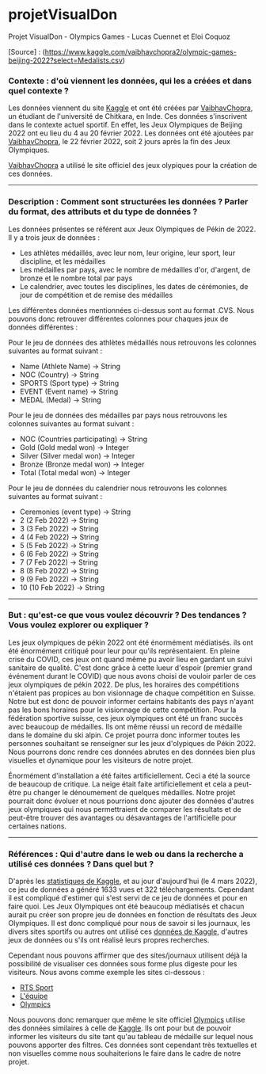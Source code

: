 # projetVisualDon
Projet VisualDon - Olympics Games - Lucas Cuennet et Eloi Coquoz

[Source] : (https://www.kaggle.com/vaibhavchopra2/olympic-games-beijing-2022?select=Medalists.csv)

### Contexte : d'où viennent les données, qui les a créées et dans quel contexte ?
Les données viennent du site [Kaggle](www.kaggle.com) et ont été créées par [VaibhavChopra](https://www.kaggle.com/vaibhavchopra2), un étudiant de l'université de Chitkara, en Inde. Ces données s'inscrivent dans le contexte actuel sportif. En effet, les Jeux Olympiques de Beijing 2022 ont eu lieu du 4 au 20 février 2022. Les données ont été ajoutées par [VaibhavChopra](https://www.kaggle.com/vaibhavchopra2), le 22 février 2022, soit 2 jours après la fin des Jeux Olympiques.

[VaibhavChopra](https://www.kaggle.com/vaibhavchopra2) a utilisé le site officiel des jeux olypiques pour la création de ces données.

----

### Description : Comment sont structurées les données ? Parler du format, des attributs et du type de données ?
Les données présentes se référent aux Jeux Olympiques de Pékin de 2022. Il y a trois jeux de données :
* Les athlètes médaillés, avec leur nom, leur origine, leur sport, leur discipline, et les médailles
* Les médailles par pays, avec le nombre de médailles d'or, d'argent, de bronze et le nombre total par pays
* Le calendrier, avec toutes les disciplines, les dates de cérémonies, de jour de compétition et de remise des médailles

Les différentes données mentionnées ci-dessus sont au format .CVS. Nous pouvons donc retrouver différentes colonnes pour chaques jeux de données différentes :


Pour le jeu de données des athlètes médaillés nous retrouvons les colonnes suivantes au format suivant :
* Name (Athlete Name) -> String
* NOC (Country) -> String
* SPORTS (Sport type) -> String
* EVENT (Event name) -> String
* MEDAL (Medal) -> String


Pour le jeu de données des médailles par pays nous retrouvons les colonnes suivantes au format suivant :
* NOC (Countries participating) -> String
* Gold (Gold medal won) -> Integer
* Silver (Silver medal won) -> Integer
* Bronze (Bronze medal won) -> Integer
* Total (Total medal won) -> Integer


Pour le jeu de données du calendrier nous retrouvons les colonnes suivantes au format suivant :
* Ceremonies (event type) -> String
* 2 (2 Feb 2022) -> String
* 3 (3 Feb 2022) -> String
* 4 (4 Feb 2022) -> String
* 5 (5 Feb 2022) -> String
* 6 (6 Feb 2022) -> String
* 7 (7 Feb 2022) -> String
* 8 (8 Feb 2022) -> String
* 9 (9 Feb 2022) -> String
* 10 (10 Feb 2022) -> String

----

### But : qu'est-ce que vous voulez découvrir ? Des tendances ? Vous voulez explorer ou expliquer ?
Les jeux olympiques de pékin 2022 ont été énormément médiatisés. ils ont été énormément critiqué pour leur pour qu'ils représentaient. En pleine crise du COVID, ces jeux ont quand même pu avoir lieu en gardant un suivi sanitaire de qualité. C'est donc grâce à cette lueur d'espoir (premier grand événement durant le COVID) que nous avons choisi de vouloir parler de ces jeux olympiques de pékin 2022. De plus, les horaires des compétitions n'étaient pas propices au bon visionnage de chaque compétition en Suisse. Notre but est donc de pouvoir informer certains habitants des pays n'ayant pas les bons horaires pour le visionnage de cette compétition. Pour la fédération sportive suisse, ces jeux olympiques ont été un franc succès avec beaucoup de médailles. Ils ont même réussi un record de médaille dans le domaine du ski alpin. Ce projet pourra donc informer toutes les personnes souhaitant se renseigner sur les jeux d'olypiques de Pékin 2022. Nous pourrons donc rendre ces données abrutes en des données bien plus visuelles et dynamique pour les visiteurs de notre projet.

Énormément d'installation a été faites artificiellement. Ceci a été la source de beaucoup de critique. La neige était faite artificiellement et cela a peut-être pu changer le dénoumement de quelques médailles. Notre projet pourrait donc évoluer et nous pourrions donc ajouter des données d'autres jeux olympiques qui nous permettraient de comparer les résultats et de peut-être trouver des avantages ou désavantages de l'artificielle pour certaines nations.

----

### Références : Qui d'autre dans le web ou dans la recherche a utilisé ces données ? Dans quel but ?
D'après les [statistiques de Kaggle](https://www.kaggle.com/vaibhavchopra2/olympic-games-beijing-2022/activity), et au jour d'aujourd'hui (le 4 mars 2022), ce jeu de données a généré 1633 vues et 322 téléchargements. Cependant il est compliqué d'estimer qui s'est servi de ce jeu de données et pour en faire quoi. Les Jeux Olympiques ont été beaucoup médiatisés et chacun aurait pu créer son propre jeu de données en fonction de résultats des Jeux Olympiques.
Il est donc compliqué pour nous de savoir si les journaux, les divers sites sportifs ou autres ont utilisé ces [données de Kaggle](https://www.kaggle.com/vaibhavchopra2/olympic-games-beijing-2022/activity), d'autres jeux de données ou s'ils ont réalisé leurs propres recherches.


Cependant nous pouvons affirmer que des sites/journaux utilisent déjà la possibilité de visualiser ces données sous forme plus digeste pour les visiteurs. Nous avons comme exemple les sites ci-dessous :
* [RTS Sport](https://www.rts.ch/sport/jo/beijing-2022/widgets/resultats)
* [L'équipe](https://www.lequipe.fr/jeux-olympiques-hiver/page-tableau-des-medailles/par-pays)
* [Olympics](https://olympics.com/beijing-2022/olympic-games/fr/resultats/tous-les-sports/compte-de-medailles.htm)

Nous pouvons donc remarquer que même le site officiel [Olympics](https://olympics.com/beijing-2022/olympic-games/fr/resultats/tous-les-sports/compte-de-medailles.htm) utilise des données similaires à celle de [Kaggle](https://www.kaggle.com/vaibhavchopra2/olympic-games-beijing-2022/activity). Ils ont pour but de pouvoir informer les visiteurs du site tant qu'au tableau de médaille sur lequel nous pouvons apporter des filtres. Ces données sont cependant très textuelles et non visuelles comme nous souhaiterions le faire dans le cadre de notre projet.
